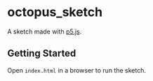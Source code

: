 # octopus_sketch

A sketch made with [p5.js](https://p5js.org/).

## Getting Started

Open `index.html` in a browser to run the sketch.
